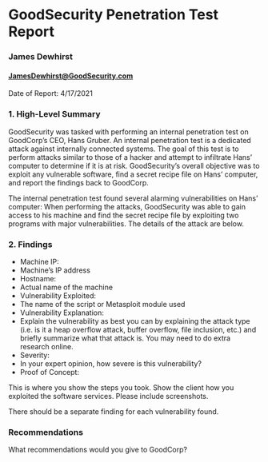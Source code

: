 # GoodSecurity Penetration Test Report
### James Dewhirst
#### JamesDewhirst@GoodSecurity.com
Date of Report: 4/17/2021

### 1. High-Level Summary
GoodSecurity was tasked with performing an internal penetration test on GoodCorp’s CEO, Hans Gruber. An internal penetration test is a dedicated attack against internally connected systems. The goal of this test is to perform attacks similar to those of a hacker and attempt to infiltrate Hans’ computer to determine if it is at risk. GoodSecurity’s overall objective was to exploit any vulnerable software, find a secret recipe file on Hans’ computer, and report the findings back to GoodCorp.

The internal penetration test found several alarming vulnerabilities on Hans’ computer: When performing the attacks, GoodSecurity was able to gain access to his machine and find the secret recipe file by exploiting two programs with major vulnerabilities. The details of the attack are below.

### 2. Findings
- Machine IP:
- Machine’s IP address
- Hostname:
- Actual name of the machine
- Vulnerability Exploited:
- The name of the script or Metasploit module used
- Vulnerability Explanation:
- Explain the vulnerability as best you can by explaining the attack type (i.e. is it a heap overflow attack, buffer overflow, file inclusion, etc.) and briefly summarize what that attack is. You may need to do extra research online. 
- Severity:
- In your expert opinion, how severe is this vulnerability?
- Proof of Concept:

This is where you show the steps you took. Show the client how you exploited the software services. Please include screenshots.

There should be a separate finding for each vulnerability found.

### Recommendations
What recommendations would you give to GoodCorp?



